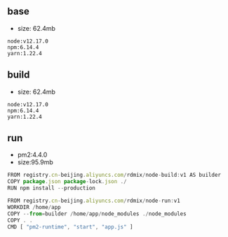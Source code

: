 ## base
* size: 62.4mb
```
node:v12.17.0
npm:6.14.4
yarn:1.22.4
```

## build
* size: 62.4mb
```
node:v12.17.0
npm:6.14.4
yarn:1.22.4
```

## run
* pm2:4.4.0 
* size:95.9mb


```js
FROM registry.cn-beijing.aliyuncs.com/rdmix/node-build:v1 AS builder
COPY package.json package-lock.json ./
RUN npm install --production

FROM registry.cn-beijing.aliyuncs.com/rdmix/node-run:v1
WORKDIR /home/app
COPY --from=builder /home/app/node_modules ./node_modules
COPY . .
CMD [ "pm2-runtime", "start", "app.js" ]
```
